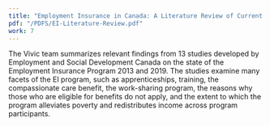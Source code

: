 ```yaml
---
title: "Employment Insurance in Canada: A Literature Review of Current Internal Government Studies"
pdf: "/PDFS/EI-Literature-Review.pdf"
work: 7
---
```

The Vivic team summarizes relevant findings from 13 studies developed by Employment and Social Development Canada on the state of the Employment Insurance Program 2013 and 2019. The studies examine many facets of the EI program, such as apprenticeships, training, the compassionate care benefit, the work-sharing program, the reasons why those who are eligible for benefits do not apply, and the extent to which the program alleviates poverty and redistributes income across program participants.
